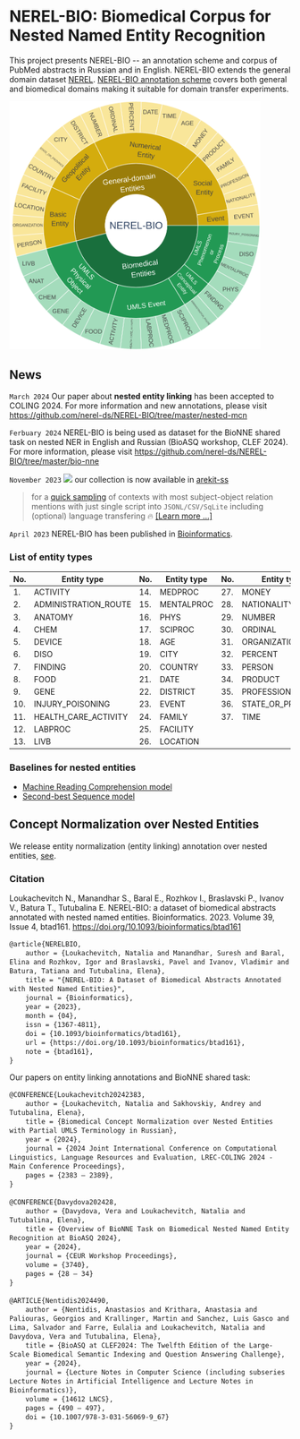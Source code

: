 # NEREL-BIO: Biomedical Corpus for Nested Named Entity Recognition

This project presents NEREL-BIO -- an annotation scheme and corpus of PubMed abstracts in Russian and in English. NEREL-BIO extends the general domain dataset [NEREL](https://github.com/nerel-ds/NEREL). [NEREL-BIO annotation scheme](https://github.com/nerel-ds/NEREL-BIO/blob/master/nerel-bio-guidelines.pdf) covers both general and biomedical domains making it suitable for domain transfer experiments. 

<img src="nerel-bio.png" width="450">

## News

`March 2024` Our paper about **nested entity linking** has been accepted to COLING 2024. For more information and new annotations, please visit https://github.com/nerel-ds/NEREL-BIO/tree/master/nested-mcn

`Ferbuary 2024` NEREL-BIO is being used as dataset for the BioNNE shared task on nested NER in English and Russian (BioASQ workshop, CLEF 2024). For more information, please visit https://github.com/nerel-ds/NEREL-BIO/tree/master/bio-nne

`November 2023` [![](https://img.shields.io/badge/AREkit--ss_Compatible-0.23.1-purple.svg)](https://github.com/nicolay-r/arekit-ss#usage) our collection is now available in [arekit-ss](https://github.com/nicolay-r/arekit-ss)
> for a [quick sampling](https://github.com/nicolay-r/arekit-ss#usage) of contexts with most subject-object relation mentions with just single script into
> `JSONL/CSV/SqLite` including (optional) language transfering 🔥 [[Learn more ...]](https://github.com/nicolay-r/arekit-ss#usage)

`April 2023` NEREL-BIO has been published in [Bioinformatics](https://academic.oup.com/bioinformatics/article/39/4/btad161/7099619). 


### List of entity types

|No. | Entity type | No. | Entity type | No. | Entity type
|---|---|---|---|---|---
|1. | ACTIVITY | 14. | MEDPROC | 27. | MONEY
|2. | ADMINISTRATION_ROUTE | 15. | MENTALPROC | 28. | NATIONALITY
|3. | ANATOMY | 16. | PHYS | 29. | NUMBER
|4. | CHEM | 17. | SCIPROC | 30. | ORDINAL
|5. | DEVICE | 18. | AGE | 31. | ORGANIZATION
|6. | DISO | 19. | CITY | 32. | PERCENT
|7. | FINDING | 20. | COUNTRY | 33. | PERSON
|8. | FOOD | 21. | DATE | 34. | PRODUCT
|9. | GENE | 22. | DISTRICT | 35. | PROFESSION
|10. | INJURY_POISONING | 23. | EVENT | 36. | STATE_OR_PROVINCE
|11. | HEALTH_CARE_ACTIVITY | 24. | FAMILY | 37. | TIME
|12. | LABPROC | 25. | FACILITY |  | 
|13. | LIVB | 26. | LOCATION |  | 

### Baselines for nested entities
 - [Machine Reading Comprehension model](https://github.com/fulstock/mrc_nested_ner_ru)
 - [Second-best Sequence model](https://github.com/fulstock/second-best-learning-and-decoding-rubert)

## Concept Normalization over Nested Entities

We release entity normalization (entity linking) annotation over nested entities, [see](https://github.com/nerel-ds/NEREL-BIO/tree/master/nested-mcn/data).

### Citation
Loukachevitch N., Manandhar S., Baral E., Rozhkov I., Braslavski P., Ivanov V., Batura T., Tutubalina E. NEREL-BIO: a dataset of biomedical abstracts annotated with nested named entities. Bioinformatics. 2023. Volume 39, Issue 4, btad161. https://doi.org/10.1093/bioinformatics/btad161
```
@article{NERELBIO,
    author = {Loukachevitch, Natalia and Manandhar, Suresh and Baral, Elina and Rozhkov, Igor and Braslavski, Pavel and Ivanov, Vladimir and Batura, Tatiana and Tutubalina, Elena},
    title = "{NEREL-BIO: A Dataset of Biomedical Abstracts Annotated with Nested Named Entities}",
    journal = {Bioinformatics},
    year = {2023},
    month = {04},
    issn = {1367-4811},
    doi = {10.1093/bioinformatics/btad161},
    url = {https://doi.org/10.1093/bioinformatics/btad161},
    note = {btad161},
}
```

Our papers on entity linking annotations and BioNNE shared task:
```
@CONFERENCE{Loukachevitch20242383,
	author = {Loukachevitch, Natalia and Sakhovskiy, Andrey and Tutubalina, Elena},
	title = {Biomedical Concept Normalization over Nested Entities with Partial UMLS Terminology in Russian},
	year = {2024},
	journal = {2024 Joint International Conference on Computational Linguistics, Language Resources and Evaluation, LREC-COLING 2024 - Main Conference Proceedings},
	pages = {2383 – 2389},
}

@CONFERENCE{Davydova202428,
    author = {Davydova, Vera and Loukachevitch, Natalia and Tutubalina, Elena},
    title = {Overview of BioNNE Task on Biomedical Nested Named Entity Recognition at BioASQ 2024},
    year = {2024},
    journal = {CEUR Workshop Proceedings},
    volume = {3740},
    pages = {28 – 34}
}

@ARTICLE{Nentidis2024490,
    author = {Nentidis, Anastasios and Krithara, Anastasia and Paliouras, Georgios and Krallinger, Martin and Sanchez, Luis Gasco and Lima, Salvador and Farre, Eulalia and Loukachevitch, Natalia and Davydova, Vera and Tutubalina, Elena},
    title = {BioASQ at CLEF2024: The Twelfth Edition of the Large-Scale Biomedical Semantic Indexing and Question Answering Challenge},
    year = {2024},
    journal = {Lecture Notes in Computer Science (including subseries Lecture Notes in Artificial Intelligence and Lecture Notes in Bioinformatics)},
    volume = {14612 LNCS},
    pages = {490 – 497},
    doi = {10.1007/978-3-031-56069-9_67}
}
```
